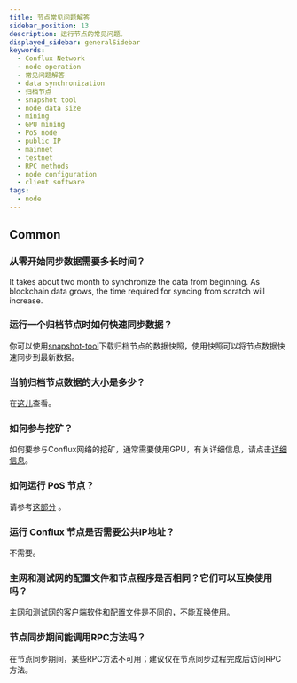 ```yaml
---
title: 节点常见问题解答
sidebar_position: 13
description: 运行节点的常见问题。
displayed_sidebar: generalSidebar
keywords:
  - Conflux Network
  - node operation
  - 常见问题解答
  - data synchronization
  - 归档节点
  - snapshot tool
  - node data size
  - mining
  - GPU mining
  - PoS node
  - public IP
  - mainnet
  - testnet
  - RPC methods
  - node configuration
  - client software
tags:
  - node
---
```


## Common

### 从零开始同步数据需要多长时间？

It takes about two month to synchronize the data from beginning. As blockchain data grows, the time required for syncing from scratch will increase.

### 运行一个归档节点时如何快速同步数据？

你可以使用[snapshot-tool](./snapshot-tool.md)下载归档节点的数据快照，使用快照可以将节点数据快速同步到最新数据。

### 当前归档节点数据的大小是多少？

在[这儿](./snapshot-tool#whats-the-snapshot-data-size)查看。

### 如何参与挖矿？

如何要参与Conflux网络的挖矿，通常需要使用GPU，有关详细信息，请点击[详细信息](https://forum.conflux.fun/t/conflux-tethys-gpu-mining-instruction-v1-1-4/3775)。

### 如何运行 PoS 节点？

请参考[这部分](/docs/general/mine-stake/stake/) 。

### 运行 Conflux 节点是否需要公共IP地址？

不需要。

### 主网和测试网的配置文件和节点程序是否相同？它们可以互换使用吗？

主网和测试网的客户端软件和配置文件是不同的，不能互换使用。

### 节点同步期间能调用RPC方法吗？

在节点同步期间，某些RPC方法不可用；建议仅在节点同步过程完成后访问RPC方法。
